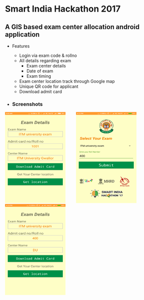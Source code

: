 # Smart India Hackathon 2017
## A GIS based exam center allocation android application
+ Features
  - Login via exam code & rollno
  - All details regarding exam
    - Exam center details
    - Date of exam
    - Exam timing
  - Exam center location track through Google map
  - Unique QR code for applicant
  - Download admit card
 
+ ### Screenshots
<img src="https://raw.githubusercontent.com/Dex1019/HackathonApp/master/screenshot/Screenshot_2017-04-02-08-00-41-806_com.example.prince.hackathon.png" width="200" height="300"/>&nbsp;&nbsp; &nbsp;&nbsp; &nbsp;&nbsp; <img src="https://raw.githubusercontent.com/Dex1019/HackathonApp/master/screenshot/Screenshot_2017-04-02-16-12-07-305_com.example.prince.hackathon.png" width="200" height="300"/>&nbsp;&nbsp; &nbsp;&nbsp; &nbsp;&nbsp;
<img src="https://raw.githubusercontent.com/Dex1019/HackathonApp/master/screenshot/Screenshot_2017-04-02-16-13-02-346_com.example.prince.hackathon.png" width="200" height="300"/>

 
